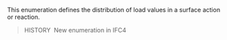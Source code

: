 ﻿This enumeration defines the distribution of load values in a surface action or reaction.

> HISTORY&nbsp; New enumeration in IFC4
